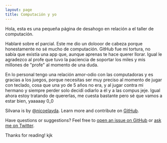 ```yaml
---
layout: page
title: Computación y yo
---
```


<p class="message">
  Hola, esta es una pequeña página de desahogo en relación a el taller de computación.
</p>

Hablaré sobre el parcial. Este me dio un dolooor de cabeza porque honestamente no sé mucho de computación. GitHub fue mi tortura, no sabía que existía una app que, aunque aprenas te hace querer llorar.
Igual le agradezco al profe que tuvo la paciencia de soportar los miles y mis millones de "profe" al momento de una duda. 

En lo personal tengo una relación amor-odio con las computadoras y es gracias a los juegos, porque necesitas ser muy preciso al momento de jugar con teclado, cosa que una yo de 5 años no era, y al jugar contra mi hermano y siempre perder solo decidí odiarlo a él y a las compus jeje. Igual ahora estoy tratando de quererlas, me cuesta bastante pero sé que vamos a estar bien, yaaaaay 0_0

Silvana is <trying to class="fa fa-heart"></i> by [@nicoelayda](https://github.com/nicoelayda). Learn more and contribute on [GitHub](https://github.com/nicoelayda/celeste).

Have questions or suggestions? Feel free to [open an issue on GitHub](https://github.com/nicoelayda/celeste/issues/new) or [ask me on Twitter](https://twitter.com/nicoelayda).

Thanks for reading!
kjk

